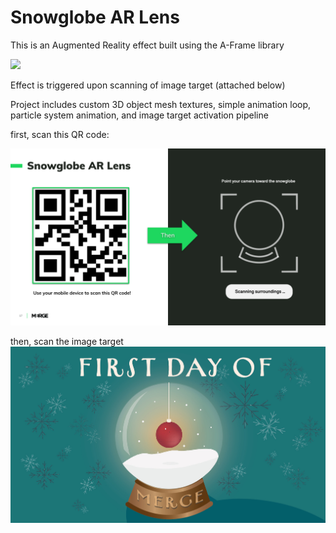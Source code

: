 # Snowglobe AR Lens


This is an Augmented Reality effect built using the A-Frame library

![](https://media.giphy.com/media/AtW8wKASRKYMI2KZ4j/giphy.gif)

Effect is triggered upon scanning of image target (attached below)

Project includes custom 3D object mesh textures, simple animation loop, particle system animation, and image target activation pipeline

first, scan this QR code:

![](https://github.com/likornguth/SnowglobeARExperience/blob/main/2022%20Summer%20Intern%20Project_%20Holiday%20Campaign.png)

then, scan the image target
![](https://github.com/likornguth/SnowglobeARExperience/blob/main/snowglobe3.jpg)


